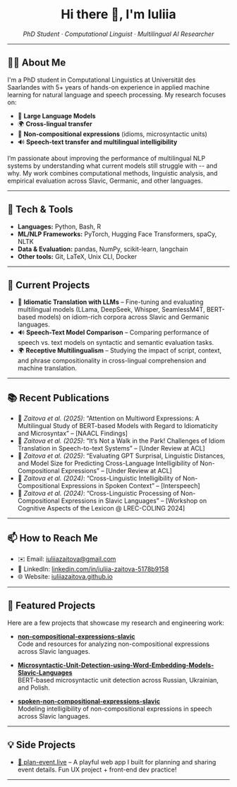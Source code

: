 <h1 align="center">Hi there 👋, I'm Iuliia </h1>

<p align="center">
  <em>PhD Student · Computational Linguist · Multilingual AI Researcher</em>
</p>

---

## 👩‍💻 About Me

I'm a PhD student in Computational Linguistics at Universität des Saarlandes with 5+ years of hands-on experience in applied machine learning for natural language and speech processing. My research focuses on:

- 🧠 **Large Language Models**
- 🌍 **Cross-lingual transfer**
- 🧩 **Non-compositional expressions** (idioms, microsyntactic units)
- 🔊 **Speech-text transfer and multilingual intelligibility**

I’m passionate about improving the performance of multilingual NLP systems by understanding what current models still struggle with -- and why. My work combines computational methods, linguistic analysis, and empirical evaluation across Slavic, Germanic, and other languages.

---

## 🔧 Tech & Tools

- **Languages:** Python, Bash, R  
- **ML/NLP Frameworks:** PyTorch, Hugging Face Transformers, spaCy, NLTK  
- **Data & Evaluation:** pandas, NumPy, scikit-learn, langchain  
- **Other tools:** Git, LaTeX, Unix CLI, Docker

---

## 🔬 Current Projects

- 🧠 **Idiomatic Translation with LLMs** – Fine-tuning and evaluating multilingual models (LLama, DeepSeek, Whisper, SeamlessM4T, BERT-based models) on idiom-rich corpora across Slavic and Germanic languages.  
- 🔊 **Speech-Text Model Comparison** – Comparing performance of speech vs. text models on syntactic and semantic evaluation tasks.  
- 🌍 **Receptive Multilingualism** – Studying the impact of script, context, and phrase compositionality in cross-lingual comprehension and machine translation.

---

## 📚 Recent Publications

- 📄 *Zaitova et al. (2025)*: “Attention on Multiword Expressions: A Multilingual Study of BERT-based Models with Regard to Idiomaticity and Microsyntax” – [NAACL Findings]  
- 📄 *Zaitova et al. (2025)*: “It’s Not a Walk in the Park! Challenges of Idiom Translation in Speech-to-text Systems” – [Under Review at ACL]  
- 📄 *Zaitova et al. (2025)*: “Evaluating GPT Surprisal, Linguistic Distances, and Model Size for Predicting Cross-Language Intelligibility of Non-Compositional Expressions” – [Under Review at ACL]  
- 📄 *Zaitova et al. (2024)*: “Cross-Linguistic Intelligibility of Non-Compositional Expressions in Spoken Context” – [Interspeech]
- 📄 *Zaitova et al. (2024)*: “Cross-Linguistic Processing of Non-Compositional Expressions in Slavic Languages” – [Workshop on Cognitive Aspects of the Lexicon @ LREC-COLING 2024]


---

## 📫 How to Reach Me

- ✉️ Email: [iuliiazaitova@gmail.com](mailto:iuliiazaitova@gmail.com)  
- 💼 LinkedIn: [linkedin.com/in/iuliia-zaitova-5178b9158](https://www.linkedin.com/in/iuliia-zaitova-5178b9158/)  
- 🌐 Website: [iuliiazaitova.github.io](https://iuliiazaitova.github.io)

---

## 📌 Featured Projects

Here are a few projects that showcase my research and engineering work:

- [**non-compositional-expressions-slavic**](https://github.com/IuliiaZaitova/non-compositional-expressions-slavic)  
  Code and resources for analyzing non-compositional expressions across Slavic languages.

- [**Microsyntactic-Unit-Detection-using-Word-Embedding-Models-Slavic-Languages**](https://github.com/IuliiaZaitova/Microsyntactic-Unit-Detection-using-Word-Embedding-Models-Slavic-Languages)  
  BERT-based microsyntactic unit detection across Russian, Ukrainian, and Polish.

- [**spoken-non-compositional-expressions-slavic**](https://github.com/IuliiaZaitova/spoken-non-compositional-expressions-slavic)  
  Modeling intelligibility of non-compositional expressions in speech across Slavic languages.

---

## 💡 Side Projects

- [🎉 plan-event.live](https://plan-event.live) – A playful web app I built for planning and sharing event details. Fun UX project + front-end dev practice!

---

<!--
## 📊 GitHub Stats
![Iuliia's GitHub stats](https://github-readme-stats.vercel.app/api?username=IuliiaZaitova&show_icons=true&theme=default)
-->
